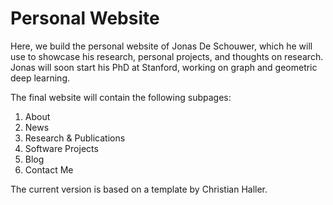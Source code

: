 # Personal Website

Here, we build the personal website of Jonas De Schouwer, which he will use to showcase his research, personal projects, and thoughts on research. Jonas will soon start his PhD at Stanford, working on graph and geometric deep learning.

The final website will contain the following subpages:
1. About
2. News
3. Research & Publications
4. Software Projects
5. Blog
6. Contact Me

The current version is based on a template by Christian Haller.